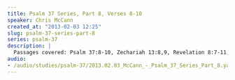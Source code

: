 ```yaml
--- 
title: Psalm 37 Series, Part 8, Verses 8-10
speaker: Chris McCann
created_at: "2013-02-03 12:25"
slug: psalm-37-series-part-8
series: psalm-37
description: |
  Passages covered: Psalm 37:8-10, Zechariah 13:8,9, Revelation 8:7-11, Ezekiel 32:7-10, 18-32, Daniel 11:31-35, Daniel 12:10, Proverbs 17:3, Malachi 3:2-3, Revelation 6:17, Ephesians 6:13-14, 1 Corinthians 3:11-13, 1 Peter 1:6-7, 1 Peter 4:12-13.
audio: 
- /audio/studies/psalm-37/2013.02.03_McCann_-_Psalm_37_Series_Part_8.yaml
---
```

